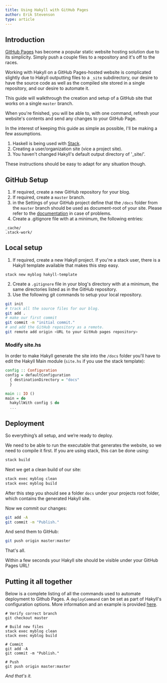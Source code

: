 ```yaml
---
title: Using Hakyll with GitHub Pages
author: Erik Stevenson
type: article
---
```


## Introduction

[GitHub Pages](http://pages.github.com) has become a popular static website hosting solution due to its simplicity. Simply push a couple files to a repository and it's off to the races.

Working with Hakyll on a GitHub Pages-hosted website is complicated slightly due to Hakyll outputting files to a ```_site``` subdirectory, our desire to have the source code as well as the compiled site stored in a single repository, and our desire to automate it.

This guide will walkthrough the creation and setup of a GitHub site that works on a single `master` branch.

When you're finished, you will be able to, with one command, refresh your website's contents and send any changes to your GitHub Page.

In the interest of keeping this guide as simple as possible, I'll be making a few assumptions.

1. Haskell is being used with [Stack](http://docs.haskellstack.org/en/stable/README/).
2. Creating a user/organization site (vice a project site).
3. You haven't changed Hakyll's default output directory of '_site/'.

These instructions should be easy to adapt for any situation though.

## GitHub Setup

1. If required, create a new GitHub repository for your blog.
2. If required, create a `master` branch.
3. in the Settings of your GitHub project define that the `/docs` folder from the `master` branch should be used as document-root of your site.
   Please refer to the [documentation](https://docs.github.com/en/free-pro-team@latest/github/working-with-github-pages/configuring-a-publishing-source-for-your-github-pages-site#choosing-a-publishing-source)
   in case of problems.
4. Create a .gitignore file with at a minimum, the following entries:

```
_cache/
.stack-work/
```

## Local setup

1. If required, create a new Hakyll project. If you're a stack user, there is a Hakyll template available that makes this step easy.

```stack new myblog hakyll-template```

2. Create a ```.gitignore``` file in your blog's directory with at a minimum, the same directories listed as in the GitHub repository.
3. Use the following git commands to setup your local repository.

```bash
git init
# track all the source files for our blog.
git add .
# make our first commit
git commit -m "initial commit."
# and add the GitHub repository as a remote.
git remote add origin <URL to your GitHub pages repository>
```

### Modify site.hs

In order to make Hakyll generate the site into the `/docs` folder you'll have to edit the Hakyll Main module (`site.hs` if you use the stack template):

```haskell
config :: Configuration
config = defaultConfiguration
  { destinationDirectory = "docs"
  }

main :: IO ()
main = do
  hakyllWith config $ do
  ...
```

## Deployment

So everything’s all setup, and we’re ready to deploy.

We need to be able to run the executable that generates the website, so we need to compile it first. If you are using stack, this can be done using:

```bash
stack build
```

Next we get a clean build of our site:

```bash
stack exec myblog clean
stack exec myblog build
```

After this step you should see a folder `docs` under your projects root folder, which contains the generated Hakyll site.

Now we commit our changes:

```bash
git add -A
git commit -m "Publish."
```

And send them to GitHub:

```bash
git push origin master:master
```

That's all.

Within a few seconds your Hakyll site should be visible under your GitHub Pages URL!

## Putting it all together

Below is a complete listing of all the commands used to automate deployment to Github Pages. A `deployCommand` can be set as part of Hakyll's configuration options. More information and an example is provided [here](https://jaspervdj.be/hakyll/reference/Hakyll-Core-Configuration.html).

```
# Verify correct branch
git checkout master

# Build new files
stack exec myblog clean
stack exec myblog build

# Commit
git add -A
git commit -m "Publish."

# Push
git push origin master:master
```

*And that's it.*